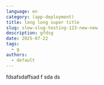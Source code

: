 ```yaml
---
language: en
category: (app-deployment)
title: long long super title
slug: slow-slug-testing-123-new-new
description: gfdsg
date: 2025-07-22
tags:
  - g
authors:
  - default
---
```

fdsafsdaffsad f sda ds
